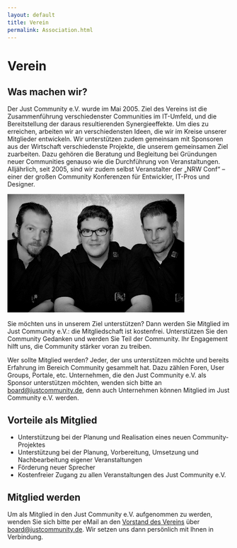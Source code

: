 ```yaml
---
layout: default
title: Verein
permalink: Association.html
---
```


# Verein
## Was machen wir?

Der Just Community e.V. wurde im Mai 2005. Ziel des Vereins ist die Zusammenführung verschiedenster Communities im IT-Umfeld, und die Bereitstellung der daraus resultierenden Synergieeffekte. Um dies zu erreichen, arbeiten wir an verschiedensten Ideen, die wir im Kreise unserer Mitglieder entwickeln. Wir unterstützen zudem gemeinsam mit Sponsoren aus der Wirtschaft verschiedenste Projekte, die unserem gemeinsamen Ziel zuarbeiten. Dazu gehören die Beratung und Begleitung bei Gründungen neuer Communities genauso wie die Durchführung von Veranstaltungen. Alljährlich, seit 2005, sind wir zudem selbst Veranstalter der „NRW Conf“ – einer der großen Community Konferenzen für Entwickler, IT-Pros und Designer.

![](img/association.jpg)

Sie möchten uns in unserem Ziel unterstützen? Dann werden Sie Mitglied im Just Community e.V.: die Mitgliedschaft ist kostenfrei. Unterstützen Sie den Community Gedanken und werden Sie Teil der Community. Ihr Engagement hilft uns, die Community stärker voran zu treiben.

Wer sollte Mitglied werden? Jeder, der uns unterstützen möchte und bereits Erfahrung im Bereich Community gesammelt hat. Dazu zählen Foren, User Groups, Portale, etc. Unternehmen, die den Just Community e.V. als Sponsor unterstützen möchten, wenden sich bitte an board@justcommunity.de, denn auch Unternehmen können Mitglied im Just Community e.V. werden.

## Vorteile als Mitglied

- Unterstützung bei der Planung und Realisation eines neuen Community-Projektes
- Unterstützung bei der Planung, Vorbereitung, Umsetzung und Nachbearbeitung eigener Veranstaltungen
- Förderung neuer Sprecher
- Kostenfreier Zugang zu allen Veranstaltungen des Just Community e.V.

## Mitglied werden

Um als Mitglied in den Just Community e.V. aufgenommen zu werden, wenden Sie sich bitte per eMail an den [Vorstand des Vereins](Board.html) über board@justcommunity.de. Wir setzen uns dann persönlich mit Ihnen in Verbindung.